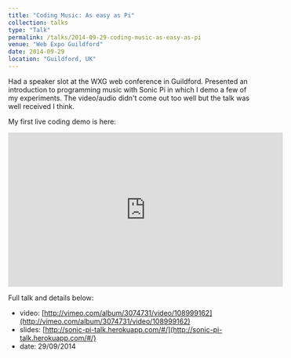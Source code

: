 ```yaml
---
title: "Coding Music: As easy as Pi"
collection: talks
type: "Talk"
permalink: /talks/2014-09-29-coding-music-as-easy-as-pi
venue: "Web Expo Guildford"
date: 2014-09-29
location: "Guildford, UK"
---
```


Had a speaker slot at the WXG web conference in Guildford. Presented an introduction to programming music with Sonic Pi in which I demo a few of my experiments. The video/audio didn't come out too well but the talk was well received I think.

My first live coding demo is here:

<iframe width="560" height="315" src="https://www.youtube.com/embed/w5smBWMCN5k" title="YouTube video player" frameborder="0" allow="accelerometer; autoplay; clipboard-write; encrypted-media; gyroscope; picture-in-picture" allowfullscreen></iframe>

Full talk and details below:

  * video: [http://vimeo.com/album/3074731/video/108999162](http://vimeo.com/album/3074731/video/108999162)
  * slides: [http://sonic-pi-talk.herokuapp.com/#/](http://sonic-pi-talk.herokuapp.com/#/)
  * date: 29/09/2014

